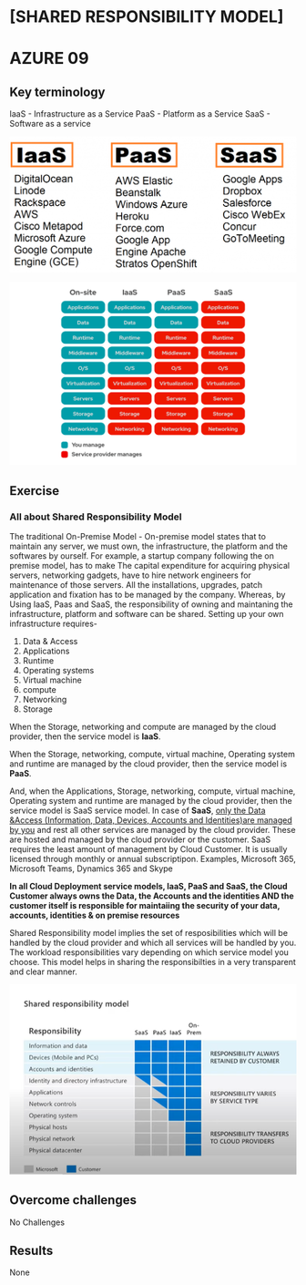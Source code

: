 # [SHARED RESPONSIBILITY MODEL]
# AZURE 09

## Key terminology
IaaS - Infrastructure as a Service
PaaS - Platform as a Service
SaaS - Software as a service

![IaaS-PaaS-SaaS](https://github.com/Techgrounds-Cloud-9/cloud-9-MBarodia/blob/b204b2881641ff925414cfd89ad019eb65ec01fe/00_includes/06-Cloud/AZ09/AZ09-Imp.png)

![IaaS-PaaS-SaaS - Pictorial Presentation](https://github.com/Techgrounds-Cloud-9/cloud-9-MBarodia/blob/b204b2881641ff925414cfd89ad019eb65ec01fe/00_includes/06-Cloud/AZ09/AZ09-1.png)

## Exercise
### All about Shared Responsibility Model


The traditional On-Premise Model - On-premise model states that to maintain any server, we must own, the infrastructure, the platform and the softwares by ourself. 
For example, a startup company following the on premise model, has to make The capital expenditure for acquiring physical servers, networking gadgets, have to hire network engineers for maintenance of those servers.
All the installations, upgrades, patch application and fixation has to be managed by the company.
Whereas, by Using IaaS, Paas and SaaS, the responsibility of owning and maintaning the infrastructure, platform and software can be shared.
Setting up your own infrastructure requires- 
1. Data & Access
2. Applications
3. Runtime
4. Operating systems
5. Virtual machine 
6. compute
7. Networking
8. Storage

When the Storage, networking and compute are managed by the cloud provider, then the service model is **IaaS**.

When the Storage, networking, compute, virtual machine, Operating system and runtime are managed by the cloud provider, then the service model is **PaaS**.

And, when the Applications, Storage, networking, compute, virtual machine, Operating system and runtime are managed by the cloud provider, then the service model is SaaS service model. In case of **SaaS**, <u>only the Data &Access (Information, Data, Devices, Accounts and Identities)are managed by you</u> and rest all other services are managed by the cloud provider. These are hosted and managed by the cloud provider or the customer. 
SaaS requires the least amount of management by Cloud Customer.
It is usually licensed through monthly or annual subscriptipon.
Examples, Microsoft 365, Microsoft Teams, Dynamics 365 and Skype 

**In all Cloud Deployment service models, IaaS, PaaS and SaaS, the Cloud Customer always owns the Data, the Accounts and the identities AND the customer itself is responsible for maintaiing the security of your data, accounts, identities & on premise resources**

Shared Responsibility model implies the set of resposibilities which will be handled by the cloud provider and which all services will be handled by you. The workload responsibilities vary depending on which service model you choose. 
This model helps in sharing the responsibilties in a very transparent and clear manner.


![Shared Responsibility Model](https://github.com/Techgrounds-Cloud-9/cloud-9-MBarodia/blob/a617c83b34871767f622474d57d9ed5b2e2a7f4b/00_includes/06-Cloud/AZ09/AZ09-SharedRespModel.PNG)



## Overcome challenges

No Challenges


## Results

None